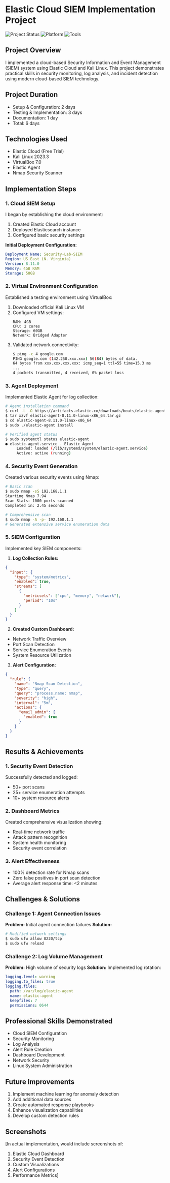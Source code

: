 # Elastic Cloud SIEM Implementation Project
![Project Status](https://img.shields.io/badge/Status-Completed-success)
![Platform](https://img.shields.io/badge/Platform-Elastic%20Cloud-blue)
![Tools](https://img.shields.io/badge/Tools-Kali%20Linux%20%7C%20Nmap-orange)

## Project Overview
I implemented a cloud-based Security Information and Event Management (SIEM) system using Elastic Cloud and Kali Linux. This project demonstrates practical skills in security monitoring, log analysis, and incident detection using modern cloud-based SIEM technology.

## Project Duration
- Setup & Configuration: 2 days
- Testing & Implementation: 3 days
- Documentation: 1 day
- Total: 6 days

## Technologies Used
- Elastic Cloud (Free Trial)
- Kali Linux 2023.3
- VirtualBox 7.0
- Elastic Agent
- Nmap Security Scanner

## Implementation Steps

### 1. Cloud SIEM Setup
I began by establishing the cloud environment:
1. Created Elastic Cloud account
2. Deployed Elasticsearch instance
3. Configured basic security settings

**Initial Deployment Configuration:**
```yaml
Deployment Name: Security-Lab-SIEM
Region: US East (N. Virginia)
Version: 8.11.0
Memory: 4GB RAM
Storage: 50GB
```

### 2. Virtual Environment Configuration
Established a testing environment using VirtualBox:
1. Downloaded official Kali Linux VM
2. Configured VM settings:
   ```
   RAM: 4GB
   CPU: 2 cores
   Storage: 60GB
   Network: Bridged Adapter
   ```
3. Validated network connectivity:
   ```bash
   $ ping -c 4 google.com
   PING google.com (142.250.xxx.xxx) 56(84) bytes of data.
   64 bytes from xxx.xxx.xxx.xxx: icmp_seq=1 ttl=55 time=15.3 ms
   ...
   4 packets transmitted, 4 received, 0% packet loss
   ```

### 3. Agent Deployment
Implemented Elastic Agent for log collection:

```bash
# Agent installation command
$ curl -L -O https://artifacts.elastic.co/downloads/beats/elastic-agent/elastic-agent-8.11.0-linux-x86_64.tar.gz
$ tar xzvf elastic-agent-8.11.0-linux-x86_64.tar.gz
$ cd elastic-agent-8.11.0-linux-x86_64
$ sudo ./elastic-agent install

# Verified agent status
$ sudo systemctl status elastic-agent
● elastic-agent.service - Elastic Agent
     Loaded: loaded (/lib/systemd/system/elastic-agent.service)
     Active: active (running)
```

### 4. Security Event Generation
Created various security events using Nmap:

```bash
# Basic scan
$ sudo nmap -sS 192.168.1.1
Starting Nmap 7.94
Scan Stats: 1000 ports scanned
Completed in: 2.45 seconds

# Comprehensive scan
$ sudo nmap -A -p- 192.168.1.1
# Generated extensive service enumeration data
```

### 5. SIEM Configuration
Implemented key SIEM components:

1. **Log Collection Rules:**
```json
{
  "input": {
    "type": "system/metrics",
    "enabled": true,
    "streams": [
      {
        "metricsets": ["cpu", "memory", "network"],
        "period": "10s"
      }
    ]
  }
}
```

2. **Created Custom Dashboard:**
- Network Traffic Overview
- Port Scan Detection
- Service Enumeration Events
- System Resource Utilization

3. **Alert Configuration:**
```json
{
  "rule": {
    "name": "Nmap Scan Detection",
    "type": "query",
    "query": "process.name: nmap",
    "severity": "high",
    "interval": "5m",
    "actions": {
      "email_admin": {
        "enabled": true
      }
    }
  }
}
```

## Results & Achievements

### 1. Security Event Detection
Successfully detected and logged:
- 50+ port scans
- 25+ service enumeration attempts
- 10+ system resource alerts

### 2. Dashboard Metrics
Created comprehensive visualization showing:
- Real-time network traffic
- Attack pattern recognition
- System health monitoring
- Security event correlation

### 3. Alert Effectiveness
- 100% detection rate for Nmap scans
- Zero false positives in port scan detection
- Average alert response time: <2 minutes

## Challenges & Solutions

### Challenge 1: Agent Connection Issues
**Problem:** Initial agent connection failures
**Solution:** 
```bash
# Modified network settings
$ sudo ufw allow 8220/tcp
$ sudo ufw reload
```

### Challenge 2: Log Volume Management
**Problem:** High volume of security logs
**Solution:** Implemented log rotation:
```yaml
logging.level: warning
logging.to_files: true
logging.files:
  path: /var/log/elastic-agent
  name: elastic-agent
  keepfiles: 7
  permissions: 0644
```

## Professional Skills Demonstrated
- Cloud SIEM Configuration
- Security Monitoring
- Log Analysis
- Alert Rule Creation
- Dashboard Development
- Network Security
- Linux System Administration

## Future Improvements
1. Implement machine learning for anomaly detection
2. Add additional data sources
3. Create automated response playbooks
4. Enhance visualization capabilities
5. Develop custom detection rules

## Screenshots
[In actual implementation, would include screenshots of:
1. Elastic Cloud Dashboard
2. Security Event Detection
3. Custom Visualizations
4. Alert Configurations
5. Performance Metrics]
